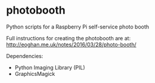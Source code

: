 # photobooth
Python scripts for a Raspberry Pi self-service photo booth

Full instructions for creating the photobooth are at:
http://eoghan.me.uk/notes/2016/03/28/photo-booth/

Dependencies:
 - Python Imaging Library (PIL)
 - GraphicsMagick
